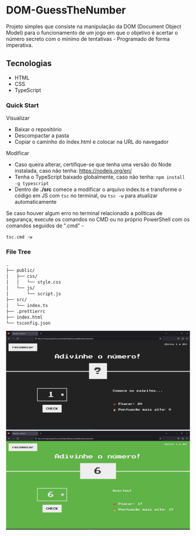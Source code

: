 # DOM-GuessTheNumber

Projeto simples que consiste na manipulação da DOM (Document Object Model) para o funcionamento de um jogo em que o objetivo é acertar o número secreto com o mínimo de tentativas - Programado de forma imperativa.

## Tecnologias
* HTML
* CSS
* TypeScript

### Quick Start
Visualizar
* Baixar o repositório
* Descompactar a pasta
* Copiar o caminho do index.html e colocar na URL do navegador

Modificar
* Caso queira alterar, certifique-se que tenha uma versão do Node instalada, caso não tenha: https://nodejs.org/en/
* Tenha o TypeScript baixado globalmente, caso não tenha: `npm install -g typescript`
* Dentro de **./src** comece a modificar o arquivo index.ts e transforme o código em JS com `tsc` no terminal, ou `tsc -w` para atualizar automaticamente

Se caso houver algum erro no terminal relacionado a políticas de segurança, execute os comandos no CMD ou no próprio PowerShell com os comandos seguidos de 
".cmd" - 
```
tsc.cmd -w
```

### File Tree
```
.
├── public/
│   ├── css/
│   │   └── style.css
│   └── js/
│       └── script.js
├── src/
│   └── index.ts
├── .prettierrc
├── index.html
└── tsconfig.json
```

!["aguardando o acerto screenshot"](.github/guessTheNumber1.png)
!["número certo screenshot"](.github/guessTheNumber2.png)
